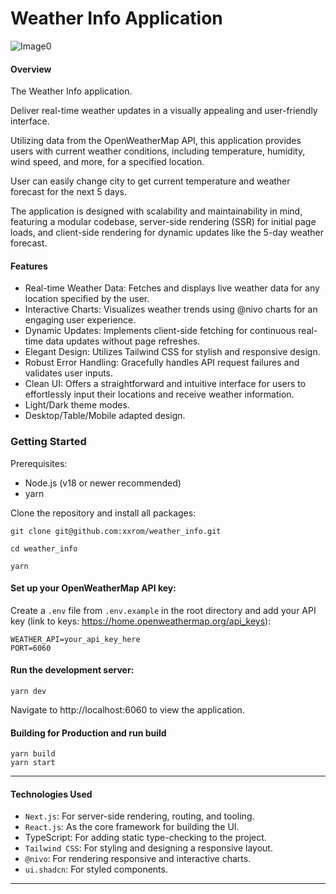 # Weather Info Application

![Image0](https://github.com/xxrom/weather_info/assets/14174697/ec3fc430-229c-450b-a5a5-52369462e8d8)

#### Overview

The Weather Info application.

Deliver real-time weather updates in a visually appealing and user-friendly interface.

Utilizing data from the OpenWeatherMap API, this application provides users with current weather conditions, including temperature, humidity, wind speed, and more, for a specified location.

User can easily change city to get current temperature and weather forecast for the next 5 days.

The application is designed with scalability and maintainability in mind, featuring a modular codebase, server-side rendering (SSR) for initial page loads, and client-side rendering for dynamic updates like the 5-day weather forecast.

#### Features

- Real-time Weather Data: Fetches and displays live weather data for any location specified by the user.
- Interactive Charts: Visualizes weather trends using @nivo charts for an engaging user experience.
- Dynamic Updates: Implements client-side fetching for continuous real-time data updates without page refreshes.
- Elegant Design: Utilizes Tailwind CSS for stylish and responsive design.
- Robust Error Handling: Gracefully handles API request failures and validates user inputs.
- Clean UI: Offers a straightforward and intuitive interface for users to effortlessly input their locations and receive weather information.
- Light/Dark theme modes.
- Desktop/Table/Mobile adapted design.

### Getting Started

Prerequisites:

- Node.js (v18 or newer recommended)
- yarn

Clone the repository and install all packages:

```
git clone git@github.com:xxrom/weather_info.git

cd weather_info

yarn
```

#### Set up your OpenWeatherMap API key:

Create a `.env` file from `.env.example` in the root directory and add your API key (link to keys: https://home.openweathermap.org/api_keys):

```
WEATHER_API=your_api_key_here
PORT=6060
```

#### Run the development server:

```
yarn dev
```

Navigate to http://localhost:6060 to view the application.

#### Building for Production and run build

```
yarn build
yarn start
```

---

#### Technologies Used

- `Next.js`: For server-side rendering, routing, and tooling.
- `React.js`: As the core framework for building the UI.
- TypeScript: For adding static type-checking to the project.
- `Tailwind CSS`: For styling and designing a responsive layout.
- `@nivo`: For rendering responsive and interactive charts.
- `ui.shadcn`: For styled components.

---
